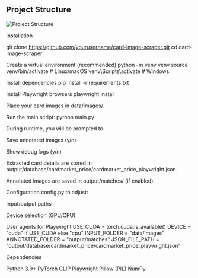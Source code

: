 ## Project Structure

![Project Structure](structure.png)

Installation

git clone https://github.com/yourusername/card-image-scraper.git
cd card-image-scraper

Create a virtual environment (recommended)
python -m venv venv
source venv/bin/activate  # Linux/macOS
venv\Scripts\activate     # Windows

Install dependencies
pip install -r requirements.txt

Install Playwright browsers
playwright install

Place your card images in data/images/.

Run the main script:
python main.py

During runtime, you will be prompted to

Save annotated images (y/n)

Show debug logs (y/n)

Extracted card details are stored in output/database/cardmarket_price/cardmarket_price_playwright.json.

Annotated images are saved in output/matches/ (if enabled).

Configuration
config.py to adjust:

Input/output paths

Device selection (GPU/CPU)

User agents for Playwright
USE_CUDA = torch.cuda.is_available()
DEVICE = "cuda" if USE_CUDA else "cpu"
INPUT_FOLDER = "data/images"
ANNOTATED_FOLDER = "output/matches"
JSON_FILE_PATH = "output/database/cardmarket_price/cardmarket_price_playwright.json"

Dependencies

Python 3.9+
PyTorch
CLIP
Playwright
Pillow (PIL)
NumPy


